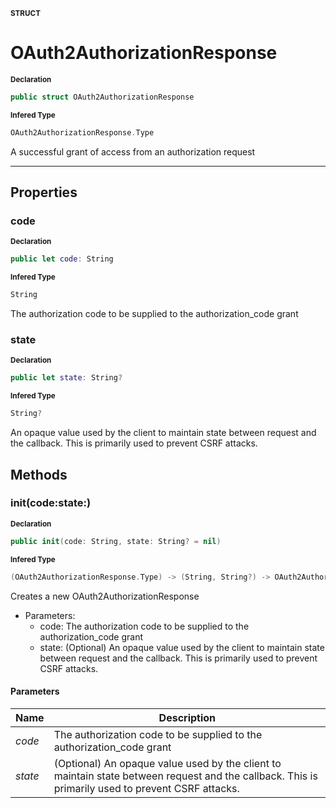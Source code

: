 <sub>**STRUCT**</sub>
# OAuth2AuthorizationResponse

<sub>**Declaration**</sub>
```swift
public struct OAuth2AuthorizationResponse
```

<sub>**Infered Type**</sub>
```swift
OAuth2AuthorizationResponse.Type
```

A successful grant of access from an authorization request

--------------------

## Properties
### code

<sub>**Declaration**</sub>
```swift
public let code: String
```

<sub>**Infered Type**</sub>
```swift
String
```

The authorization code to be supplied to the authorization_code grant

### state

<sub>**Declaration**</sub>
```swift
public let state: String?
```

<sub>**Infered Type**</sub>
```swift
String?
```

An opaque value used by the client to maintain state between request and the
callback. This is primarily used to prevent CSRF attacks.

## Methods
### init(code:state:)

<sub>**Declaration**</sub>
```swift
public init(code: String, state: String? = nil)
```

<sub>**Infered Type**</sub>
```swift
(OAuth2AuthorizationResponse.Type) -> (String, String?) -> OAuth2AuthorizationResponse
```

Creates a new OAuth2AuthorizationResponse
- Parameters:
  - code: The authorization code to be supplied to the authorization_code grant
  - state: (Optional) An opaque value used by the client to maintain state between request and the
           callback. This is primarily used to prevent CSRF attacks.

#### Parameters
| Name | Description |
| ---- | ----------- |
| *code* | The authorization code to be supplied to the authorization_code grant |
| *state* | (Optional) An opaque value used by the client to maintain state between request and the callback. This is primarily used to prevent CSRF attacks. |